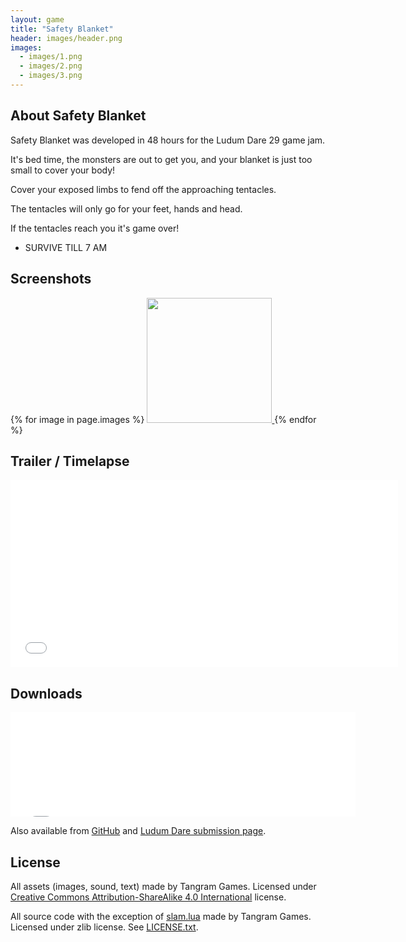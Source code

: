 ```yaml
---
layout: game
title: "Safety Blanket"
header: images/header.png
images:
  - images/1.png
  - images/2.png
  - images/3.png
---
```

## About Safety Blanket ##

Safety Blanket was developed in 48 hours for the Ludum Dare 29 game jam.

It's bed time, the monsters are out to get you, and your blanket is just too small to cover your body! 

Cover your exposed limbs to fend off the approaching tentacles. 

The tentacles will only go for your feet, hands and head. 

If the tentacles reach you it's game over! 
- SURVIVE TILL 7 AM 

## Screenshots ##

<div class="centered">
{% for image in page.images %}
<a href="{{ image }}">
	<img src="{{ image }}" width="200" class="thumbnail" />
</a>
{% endfor %}
</div>

## Trailer / Timelapse ##

<iframe width="620" height="300" src="//www.youtube.com/embed/9ZszqcVc6fU" frameborder="0" allowfullscreen>
</iframe>

## Downloads ##

<iframe src="//itch.io/embed/7913?dark=true" width="552" height="167" frameborder="0">
</iframe>

Also available from [GitHub](https://github.com/SimonLarsen/safetyblanket/releases)
and [Ludum Dare submission page](http://www.ludumdare.com/compo/ludum-dare-29/?action=preview&amp;uid=1980).

## License ##

All assets (images, sound, text) made by Tangram Games.
Licensed under [Creative Commons Attribution-ShareAlike 4.0 International](https://creativecommons.org/licenses/by-sa/4.0/) license.

All source code with the exception of [slam.lua](https://raw.githubusercontent.com/SimonLarsen/90-Second-Portraits/master/slam.lua) made by Tangram Games.<br>
Licensed under zlib license. See [LICENSE.txt](https://raw.githubusercontent.com/SimonLarsen/90-Second-Portraits/master/LICENSE.txt).
